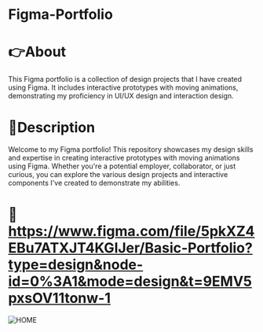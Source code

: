 # Figma-Portfolio
# 👉About
This Figma portfolio is a collection of design projects that I have created using Figma. It includes interactive prototypes with moving animations, demonstrating my proficiency in UI/UX design and interaction design.
# 🔎Description 
Welcome to my Figma portfolio! This repository showcases my design skills and expertise in creating interactive prototypes with moving animations using Figma. Whether you're a potential employer, collaborator, or just curious, you can explore the various design projects and interactive components I've created to demonstrate my abilities.
# 🫅 https://www.figma.com/file/5pkXZ4EBu7ATXJT4KGlJer/Basic-Portfolio?type=design&node-id=0%3A1&mode=design&t=9EMV5pxsOV11tonw-1


![HOME](https://github.com/Naveenraja20cs078/Figma-Portfolio/assets/107313345/8b55ad5d-d0fe-41a9-ac39-d6284199f96d)
